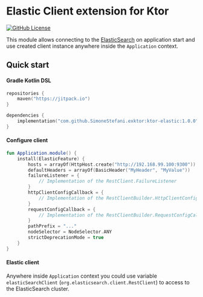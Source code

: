 # Elastic Client extension for Ktor

[![GitHub License](https://img.shields.io/badge/license-Apache%20License%202.0-blue.svg?style=flat)](http://www.apache.org/licenses/LICENSE-2.0)

This module allows connecting to the [ElasticSearch](https://www.elastic.co/) on application start and use created
client instance anywhere inside the `Application` context.

## Quick start

#### Gradle Kotlin DSL

```kotlin
repositories {
    maven("https://jitpack.io")
}

dependencies {
    implementation("com.github.SimoneStefani.exktor:ktor-elastic:1.0.0")
}
```

#### Configure client

```kotlin
fun Application.module() {
    install(ElasticFeature) {
        hosts = arrayOf(HttpHost.create("http://192.168.99.100:9300"))
        defaultHeaders = arrayOf(BasicHeader("MyHeader", "MyValue"))
        failureListener = {
            // Implementation of the RestClient.FailureListener
        }
        httpClientConfigCallback = {
            // Implementation of the RestClientBuilder.HttpClientConfigCallback
        }
        requestConfigCallback = {
            // Implementation of the RestClientBuilder.RequestConfigCallback
        }
        pathPrefix = "..."
        nodeSelector = NodeSelector.ANY
        strictDeprecationMode = true
    }
}
```

#### Elastic client

Anywhere inside `Application` context you could use variable `elasticSearchClient`
(`org.elasticsearch.client.RestClient`) to access to the ElasticSearch cluster.
